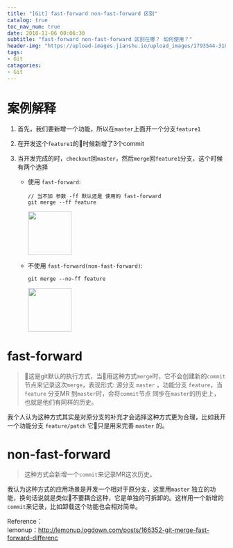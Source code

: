 ```yaml
---
title: "[Git] fast-forward non-fast-forward 区别"
catalog: true
toc_nav_num: true
date: 2018-11-06 00:06:30
subtitle: "fast-forward non-fast-forward 区别在哪？ 如何使用？"
header-img: "https://upload-images.jianshu.io/upload_images/1793544-318f7bb67d0cb61f.jpg?imageMogr2/auto-orient/strip%7CimageView2/2/w/1240"
tags:
- Git
catagories:
- Git
---
```


案例解释
=======
1. 首先，我们要新增一个功能，所以在`master`上面开一个分支`feature1`
2. 在开发这个`feature1`的时候新增了3个commit
3. 当开发完成的时，`checkout`回`master`，然后`merge`回`feature1`分支，这个时候有两个选择
    
    * 使用 `fast-forward`: 
        ```
        // 当不加 参数 -ff 默认还是 使用的 fast-forward
        git merge --ff feature
        ```
        <img src="https://upload-images.jianshu.io/upload_images/1793544-5ffe5e2f1b69c5c3.png?imageMogr2/auto-orient/strip%7CimageView2/2/w/1240" height="100" />

    * 不使用 `fast-forward(non-fast-forward)`:
        ```
        git merge --no-ff feature
        ```
        <img src="https://upload-images.jianshu.io/upload_images/1793544-8b09e79264d25cfe.png?imageMogr2/auto-orient/strip%7CimageView2/2/w/1240" height="100" />
        
fast-forward
=======
> 这是git默认的执行方式，当用这种方式`merge`时，它不会创建新的`commit`节点来记录这次`merge`，表现形式: 源分支 `master` ，功能分支 `feature`，当 `feature` 分支MR 到`master`时，会将`commit`节点 同步在`master`的历史上，也就是他们有同样的历史。

我个人认为这种方式其实是对原分支的补充才会选择这种方式更为合理，比如我开一个功能分支 `feature/patch` 它只是用来完善 `master` 的。  

non-fast-forward
=======
> 这种方式会新增一个`commit`来记录MR这次历史。 

我认为这种方式的应用场景是开发一个相对于原分支，这里用`master` 独立的功能，换句话说就是类似不要耦合这种，它是单独的可拆卸的。这样用一个新增的`commit`来记录，比如卸载这个功能也会相对简单。

Reference：  
lemonup：http://lemonup.logdown.com/posts/166352-git-merge-fast-forward-differenc 